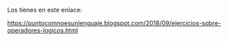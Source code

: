 
Los tienes en este enlace: 

https://puntocomnoesunlenguaje.blogspot.com/2018/09/ejercicios-sobre-operadores-logicos.html
